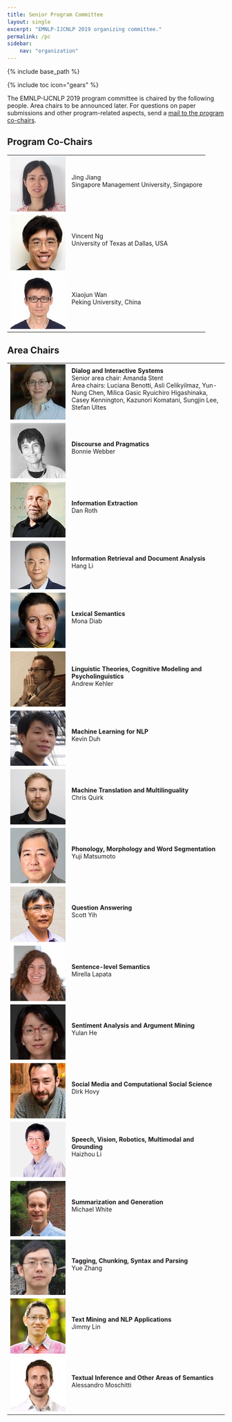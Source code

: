 ```yaml
---
title: Senior Program Committee
layout: single
excerpt: "EMNLP-IJCNLP 2019 organizing committee."
permalink: /pc
sidebar: 
    nav: "organization"
---
```

{% include base_path %}

{% include toc icon="gears" %}

The EMNLP-IJCNLP 2019 program committee is chaired by the following people. Area chairs to be announced later. For questions on paper submissions and other program-related aspects, send a <a href="mailto:emnlp-ijcnlp-2019-program-chairs@googlegroups.com">mail to the program co-chairs</a>.



## Program Co-Chairs

<table>
<tr>
<td width="128px"><img src="/assets/images/organizers/jing_jiang.jpg"></td>
<td>Jing Jiang<br>
Singapore Management University, Singapore<br>
&nbsp;</td>
</tr>
<tr>
<td><img src="/assets/images/organizers/vincent_ng.jpg"></td>
<td>Vincent Ng<br>
University of Texas at Dallas, USA<br>
&nbsp;</td>
</tr>
<tr>
<td><img src="/assets/images/organizers/xiaojun_wan.jpg"></td>
<td>Xiaojun Wan<br>
Peking University, China<br>
&nbsp;</td>
</tr>
</table>



## Area Chairs 

<table>
<tr>
<td width="128px"><img src="/assets/images/organizers/amanda_stent.jpg"></td>
<td><b>Dialog and Interactive Systems</b><br>
Senior area chair: Amanda Stent<br>
Area chairs: Luciana Benotti, Asli Celikyilmaz, Yun-Nung Chen, Milica Gasic
Ryuichiro Higashinaka, Casey Kennington, Kazunori Komatani, Sungjin Lee, Stefan Ultes<br>
&nbsp;</td>
</tr>
<tr>
<td><img src="/assets/images/organizers/bonnie_webber.jpg"></td>
<td><b>Discourse and Pragmatics</b><br>
Bonnie Webber<br>
&nbsp;</td>
</tr>
<tr>
<td><img src="/assets/images/organizers/dan_roth.jpg"></td>
<td><b>Information Extraction</b><br>
Dan Roth<br>
&nbsp;</td>
</tr>

<tr>
<td><img src="/assets/images/organizers/hang_li.jpg"></td>
<td><b>Information Retrieval and Document Analysis</b><br>
Hang Li<br>
&nbsp;</td>
</tr>
<tr>
<td><img src="/assets/images/organizers/mona_diab.jpg"></td>
<td><b>Lexical Semantics</b><br>
Mona Diab<br>
&nbsp;</td>
</tr>
<tr>
<td><img src="/assets/images/organizers/andrew_kehler.jpg"></td>
<td><b>Linguistic Theories, Cognitive Modeling and Psycholinguistics</b><br>
Andrew Kehler<br>
&nbsp;</td>
</tr>

<tr>
<td><img src="/assets/images/organizers/kevin_duh.jpg"></td>
<td><b>Machine Learning for NLP</b><br>
Kevin Duh<br>
&nbsp;</td>
</tr>
<tr>
<td><img src="/assets/images/organizers/chris_quirk.jpg"></td>
<td><b>Machine Translation and Multilinguality</b><br>
Chris Quirk<br>
&nbsp;</td>
</tr>
<tr>
<td><img src="/assets/images/organizers/yuji_matsumoto.jpg"></td>
<td><b>Phonology, Morphology and Word Segmentation</b><br>
Yuji Matsumoto<br>
&nbsp;</td>
</tr>

<tr>
<td><img src="/assets/images/organizers/scott_yih.jpg"></td>
<td><b>Question Answering</b><br>
Scott Yih<br>
&nbsp;</td>
</tr>
<tr>
<td><img src="/assets/images/organizers/mirella_lapata.jpg"></td>
<td><b>Sentence-level Semantics</b><br>
Mirella Lapata<br>
&nbsp;</td>
</tr>
<tr>
<td><img src="/assets/images/organizers/yulan_he.jpg"></td>
<td><b>Sentiment Analysis and Argument Mining</b><br>
Yulan He<br>
&nbsp;</td>
</tr>

<tr>
<td><img src="/assets/images/organizers/dirk_hovy.jpg"></td>
<td><b>Social Media and Computational Social Science</b><br>
Dirk Hovy<br>
&nbsp;</td>
</tr>
<tr>
<td><img src="/assets/images/organizers/haizhou_li.jpg"></td>
<td><b>Speech, Vision, Robotics, Multimodal and Grounding</b><br>
Haizhou Li<br>
&nbsp;</td>
</tr>
<tr>
<td><img src="/assets/images/organizers/michael_white.jpg"></td>
<td><b>Summarization and Generation</b><br>
Michael White<br>
&nbsp;</td>
</tr>

<tr>
<td><img src="/assets/images/organizers/yue_zhang.jpg"></td>
<td><b>Tagging, Chunking, Syntax and Parsing</b><br>
Yue Zhang<br>
&nbsp;</td>
</tr>
<tr>
<td><img src="/assets/images/organizers/jimmy_lin.jpg"></td>
<td><b>Text Mining and NLP Applications</b><br>
Jimmy Lin<br>
&nbsp;</td>
</tr>
<tr>
<td><img src="/assets/images/organizers/alessandro_moschitti.jpg"></td>
<td><b>Textual Inference and Other Areas of Semantics</b><br>
Alessandro Moschitti<br>
&nbsp;</td>
</tr>
</table>




